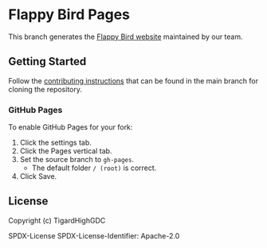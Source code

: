 # Flappy Bird Pages

This branch generates the [Flappy Bird website](https://TigardHighGDC.github.io/FlappyBird/) maintained by our team.

## Getting Started

Follow the [contributing instructions](https://github.com/TigardHighGDC/FlappyBird/blob/main/CONTRIBUTING.md) that
can be found in the main branch for cloning the repository.

### GitHub Pages

To enable GitHub Pages for your fork:

1. Click the settings tab.
2. Click the Pages vertical tab.
3. Set the source branch to `gh-pages`.
   - The default folder `/ (root)` is correct.
4. Click Save.

## License

Copyright (c) TigardHighGDC

SPDX-License SPDX-License-Identifier: Apache-2.0
